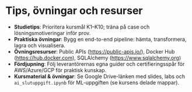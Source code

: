# Tips, övningar och resurser

- **Studietips**: Prioritera kursmål K1–K10; träna på case och lösningsmotiveringar inför prov.
- **Praktiska övningar**: Bygg en end-to-end pipeline: hämta, transformera, lagra och visualisera.
- **Övningsresurser**: Public APIs (https://public-apis.io/), Docker Hub (https://hub.docker.com), SQLAlchemy (https://www.sqlalchemy.org)
- **Fördjupning**: Följ leverantörernas egna guider och certifieringsspår för AWS/Azure/GCP för praktisk kunskap.
- **Kursmaterial & övningar**: Se Google Drive-länken med slides, labs och `ai_slutuppgift.ipynb` för ML-uppgiften (se kursens delade mappar).